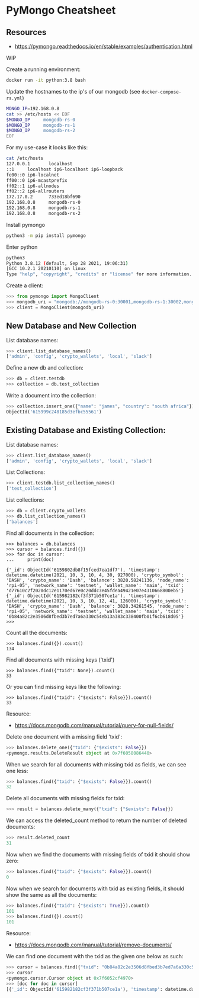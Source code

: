 # PyMongo Cheatsheet

## Resources
- https://pymongo.readthedocs.io/en/stable/examples/authentication.html

WIP

Create a running environment:

```bash
docker run -it python:3.8 bash
```

Update the hostnames to the ip's of our mongodb (see `docker-compose-rs.yml`)

```bash
MONGO_IP=192.168.0.8
cat >> /etc/hosts << EOF
$MONGO_IP     mongodb-rs-0
$MONGO_IP     mongodb-rs-1
$MONGO_IP     mongodb-rs-2
EOF
```

For my use-case it looks like this:

```bash
cat /etc/hosts
127.0.0.1       localhost
::1     localhost ip6-localhost ip6-loopback
fe00::0 ip6-localnet
ff00::0 ip6-mcastprefix
ff02::1 ip6-allnodes
ff02::2 ip6-allrouters
172.17.0.2      733ed18bf690
192.168.0.8     mongodb-rs-0
192.168.0.8     mongodb-rs-1
192.168.0.8     mongodb-rs-2
```

Install pymongo

```bash
python3 -m pip install pymongo
```

Enter python

```bash
python3
Python 3.8.12 (default, Sep 28 2021, 19:06:31)
[GCC 10.2.1 20210110] on linux
Type "help", "copyright", "credits" or "license" for more information.
```

Create a client:

```python
>>> from pymongo import MongoClient
>>> mongodb_uri = "mongodb://mongodb-rs-0:30001,mongodb-rs-1:30002,mongodb-rs-2:30003/?replicaSet=rs0"
>>> client = MongoClient(mongodb_uri)
```

## New Database and New Collection

List database names:

```python
>>> client.list_database_names()
['admin', 'config', 'crypto_wallets', 'local', 'slack']
```

Define a new db and collection:

```python
>>> db = client.testdb
>>> collection = db.test_collection
```

Write a document into the collection:

```python
>>> collection.insert_one({"name": "james", "country": "south africa"}).inserted_id
ObjectId('615999c248185d3efbc55561')
```

## Existing Database and Existing Collection:

List database names:

```python
>>> client.list_database_names()
['admin', 'config', 'crypto_wallets', 'local', 'slack']
```

List Collections:

```python
>>> client.testdb.list_collection_names()
['test_collection']
```

List collections:

```python
>>> db = client.crypto_wallets
>>> db.list_collection_names()
['balances']
```

Find all documents in the collection:

```
>>> balances = db.balances
>>> cursor = balances.find({})
>>> for doc in cursor:
...     print(doc)

{'_id': ObjectId('6159802db8f15fced7ea1df7'), 'timestamp': datetime.datetime(2021, 10, 3, 10, 4, 30, 927000), 'crypto_symbol': 'DASH', 'crypto_name': 'Dash', 'balance': 3820.58241136, 'node_name': 'rpi-05', 'network_name': 'testnet', 'wallet_name': 'main', 'txid': 'd77610c2f2020dc12e1170ed67e0c20ddc3e45fdea49421e07e4310668800eb5'}
{'_id': ObjectId('615982182cf3f371b507ce1a'), 'timestamp': datetime.datetime(2021, 10, 3, 10, 12, 41, 126000), 'crypto_symbol': 'DASH', 'crypto_name': 'Dash', 'balance': 3828.34261545, 'node_name': 'rpi-05', 'network_name': 'testnet', 'wallet_name': 'main', 'txid': '0b84a82c2e3506d8fbed3b7ed7a6a330c54eb13a383c338400fb01f6cb618d05'}
>>>
```

Count all the documents:

```
>>> balances.find({}).count()
134
```

Find all documents with missing keys ('txid')

```
>>> balances.find({"txid": None}).count()
33
```

Or you can find missing keys like the following:

```
>>> balances.find({"txid": {"$exists": False}}).count()
33
```

Resource:
- https://docs.mongodb.com/manual/tutorial/query-for-null-fields/

Delete one document with a missing field 'txid':

```python
>>> balances.delete_one({"txid": {"$exists": False}})
<pymongo.results.DeleteResult object at 0x7f6058086440>
```

When we search for all documents with missing txid as fields, we can see one less:

```python
>>> balances.find({"txid": {"$exists": False}}).count()
32
```

Delete all documents with missing fields for txid:

```python
>>> result = balances.delete_many({"txid": {"$exists": False}})
```

We can access the deleted_count method to return the number of deleted documents:

```python
>>> result.deleted_count
31
```

Now when we find the documents with missing fields of txid it should show zero:

```python
>>> balances.find({"txid": {"$exists": False}}).count()
0
```

Now when we search for documents with txid as existing fields, it should show the same as all the documents:

```python
>>> balances.find({"txid": {"$exists": True}}).count()
101
>>> balances.find({}).count()
101
```

Resource:
- https://docs.mongodb.com/manual/tutorial/remove-documents/

We can find one document with the txid as the given one below as such:

```python
>>> cursor = balances.find({"txid": "0b84a82c2e3506d8fbed3b7ed7a6a330c54eb13a383c338400fb01f6cb618d05"})
>>> cursor
<pymongo.cursor.Cursor object at 0x7f6052cf4970>
>>> [doc for doc in cursor]
[{'_id': ObjectId('615982182cf3f371b507ce1a'), 'timestamp': datetime.datetime(2021, 10, 3, 10, 12, 41, 126000), 'crypto_symbol': 'DASH', 'crypto_name': 'Dash', 'balance': 3828.34261545, 'node_name': 'rpi-05', 'network_name': 'testnet', 'wallet_name': 'main', 'txid': '0b84a82c2e3506d8fbed3b7ed7a6a330c54eb13a383c338400fb01f6cb618d05'}]
```
